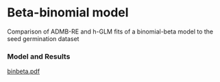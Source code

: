 #  Beta-binomial model

Comparison of ADMB-RE and h-GLM fits of a binomial-beta model to the seed germination dataset

### Model and Results

[binbeta.pdf][1]

[1]: ./binbeta.pdf "binbeta.pdf"
